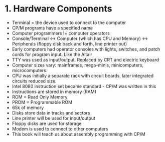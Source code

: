 # 1. Hardware Components

-   Terminal = the device used to connect to the computer
-   CP/M programs have a specified name
-   Computer programmers != computer operators
-   Console/Terminal <-> Computer (which has CPU and Memory) <-> Peripherals (floppy disk back and forth, line printer out)
-   Early computers had operator consoles with lights, switches, and patch cords for program input. Like the Altair
-   TTY was used as input/output. Replaced by CRT and electric keyboard
-   Computer sizes vary: mainframes, mega-minis, minicomputers, microcomputers.
-   CPU was initially a separate rack with circuit boards, later integrated circuits reduced size.
-   Intel 8080 instruction set became standard - CP/M was written in this
-   Instructions are stored in memory (RAM)
-   ROM = Read Only Memory
-   PROM = Programmable ROM
-   65k of memory
-   Disks store data in tracks and sectors
-   Line printer will be used for input/output
-   Floppy disks are used for storage
-   Modem is used to connect to other computers
-   This book will teach us about assembly programming with CP/M
